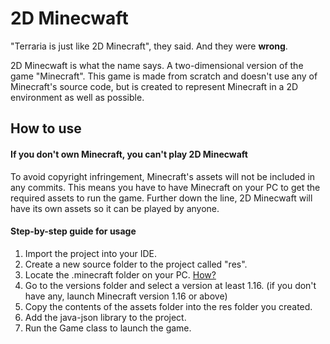 # 2D Minecwaft

"Terraria is just like 2D Minecraft", they said. And they were <b>wrong</b>.

2D Minecwaft is what the name says. A two-dimensional version of the game "Minecraft". This game is made from scratch and doesn't use any of Minecraft's source code, but is created to represent Minecraft in a 2D environment as well as possible.

<h2>How to use</h2>
<h4>If you don't own Minecraft, you can't play 2D Minecwaft</h4>

To avoid copyright infringement, Minecraft's assets will not be included in any commits. This means you have to have Minecraft on your PC to get the required assets to run the game. Further down the line, 2D Minecwaft will have its own assets so it can be played by anyone.

<h4>Step-by-step guide for usage</h4>

1. Import the project into your IDE.
2. Create a new source folder to the project called "res".
3. Locate the .minecraft folder on your PC. [How?](https://minecraft.gamepedia.com/.minecraft#Locating_.minecraft)
4. Go to the versions folder and select a version at least 1.16. (if you don't have any, launch Minecraft version 1.16 or above)
5. Copy the contents of the assets folder into the res folder you created.
6. Add the java-json library to the project.
7. Run the Game class to launch the game.
